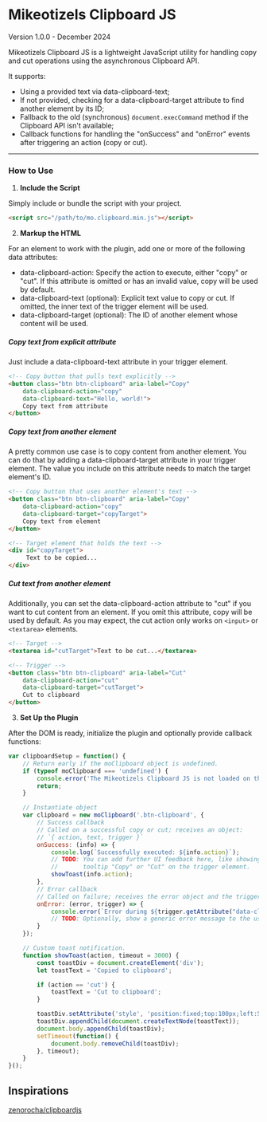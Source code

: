 Mikeotizels Clipboard JS
========================

Version 1.0.0 - December 2024

Mikeotizels Clipboard JS is a lightweight JavaScript utility for handling copy 
and cut operations using the asynchronous Clipboard API.

It supports:

  - Using a provided text via data-clipboard-text;
  - If not provided, checking for a data-clipboard-target attribute to 
    find another element by its ID;
  - Fallback to the old (synchronous) `document.execCommand` method if the 
    Clipboard API isn't available;
  - Callback functions for handling the "onSuccess" and "onError" events after 
    triggering an action (copy or cut).

---

### **How to Use**

1. **Include the Script**  

Simply include or bundle the script with your project.

```html
<script src="/path/to/mo.clipboard.min.js"></script>
```

2. **Markup the HTML** 

For an element to work with the plugin, add one or more of the following data
attributes:

- data-clipboard-action: Specify the action to execute, either "copy" or "cut". 
  If this attribute is omitted or has an invalid value, copy will be used by 
  default. 
- data-clipboard-text (optional): Explicit text value to copy or cut. If omitted,
  the inner text of the trigger element will be used.
- data-clipboard-target (optional): The ID of another element whose content will 
  be used. 

##### Copy text from explicit attribute

Just include a data-clipboard-text attribute in your trigger element.

```html
<!-- Copy button that pulls text explicitly -->
<button class="btn btn-clipboard" aria-label="Copy"
    data-clipboard-action="copy"
    data-clipboard-text="Hello, world!">
    Copy text from attribute
</button>
```

##### Copy text from another element

A pretty common use case is to copy content from another element. You can do 
that by adding a data-clipboard-target attribute in your trigger element. The 
value you include on this attribute needs to match the target element's ID.
  
```html 
<!-- Copy button that uses another element's text -->
<button class="btn btn-clipboard" aria-label="Copy"
    data-clipboard-action="copy"
    data-clipboard-target="copyTarget">
    Copy text from element
</button>

<!-- Target element that holds the text -->
<div id="copyTarget">
     Text to be copied...
</div>
```

##### Cut text from another element

Additionally, you can set the data-clipboard-action attribute to "cut" if you 
want to cut content from an element. If you omit this attribute, copy will be 
used by default. As you may expect, the cut action only works on `<input>` or 
`<textarea>` elements.

```html
<!-- Target -->
<textarea id="cutTarget">Text to be cut...</textarea>

<!-- Trigger -->
<button class="btn btn-clipboard" aria-label="Cut"
    data-clipboard-action="cut"
    data-clipboard-target="cutTarget">
    Cut to clipboard
</button>
```

3. **Set Up the Plugin**  

After the DOM is ready, initialize the plugin and optionally provide callback 
functions:

```js
var clipboardSetup = function() {
    // Return early if the moClipboard object is undefined.
    if (typeof moClipboard === 'undefined') {
        console.error('The Mikeotizels Clipboard JS is not loaded on the page.');
        return;
    }

    // Instantiate object
    var clipboard = new moClipboard('.btn-clipboard', {
        // Success callback
        // Called on a successful copy or cut; receives an object:
        // `{ action, text, trigger }`
        onSuccess: (info) => {
            console.log(`Successfully executed: ${info.action}`);
            // TODO: You can add further UI feedback here, like showing a 
            //       tooltip "Copy" or "Cut" on the trigger element.
            showToast(info.action);
        },    
        // Error callback
        // Called on failure; receives the error object and the trigger element.
        onError: (error, trigger) => {
            console.error(`Error during ${trigger.getAttribute("data-clipboard-action")}:`, error);
            // TODO: Optionally, show a generic error message to the user
        }
    });

    // Custom toast notification.
    function showToast(action, timeout = 3000) {
        const toastDiv = document.createElement('div');
        let toastText = 'Copied to clipboard';

        if (action == 'cut') {
            toastText = 'Cut to clipboard'; 
        }

        toastDiv.setAttribute('style', 'position:fixed;top:100px;left:50%;z-index:9999;width:225px;text-align:center;color:#ffffff;background-color:#343a40;border:1px solid #1d2124;padding:10px 15px;border-radius:4px;margin-left:-100px;box-shadow:0 0 10px rgba(0,0,0,0.2);');
        toastDiv.appendChild(document.createTextNode(toastText));
        document.body.appendChild(toastDiv);
        setTimeout(function() {
            document.body.removeChild(toastDiv);
        }, timeout);
    }
}();
``` 

## Inspirations

[zenorocha/clipboardjs](https://clipboardjs.com)